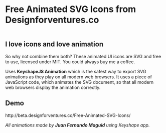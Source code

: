 <h1 id="freeanimatedsvgiconsfromdesignforventures.co">Free Animated SVG Icons from Designforventures.co</h1>

<p><img src="http://beta.designforventures.co/Free-Animated-SVG-Icons/warehouse/banners/D4VBannerOpt.gif" alt="" /></p>

<h2 id="iloveiconsandioveanimation.">I love icons and Iove animation</h2>

<p>So why not combine them both? These animated UI icons are SVG and free to use, licensed under MIT. You could always buy me a coffee.</p>

<p>Uses <strong>KeyshapeJS Animation</strong> which is the safest way to export SVG animations as they play on all modern web browsers. It uses a piece of JavaScript code, which animates the SVG document, so that all modern web browsers display the animation correctly.</p>

<h2 id="demo">Demo</h2>

<p>http://beta.designforventures.co/Free-Animated-SVG-Icons/</p>

<p><em>All animations made by <strong>Juan Fernando Maguid</strong> using Keyshape app.</em></p>
